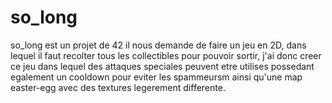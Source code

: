 # so_long

so_long est un projet de 42 il nous demande de faire un jeu en 2D, dans lequel il faut recolter tous les collectibles pour pouvoir sortir, j'ai donc creer ce jeu dans lequel des attaques speciales peuvent etre utilises possedant egalement un cooldown pour eviter les spammeursm ainsi qu'une map easter-egg avec des textures legerement differente.
